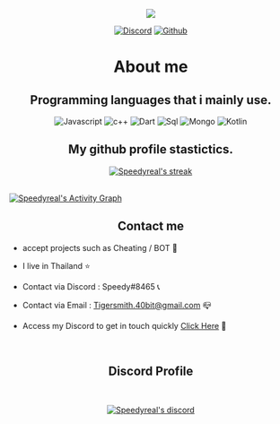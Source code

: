 <p align="center">
  <a href="https://rutkuli.is-a.dev/">
    <img src="https://user-images.githubusercontent.com/44347946/125663447-285e0715-057d-42fa-a173-d313aa7f8ab9.png"></a>
</p>
<p align="center">
    <a href="https://discordapp.com/users/749998774566387742">
   <img alt="Discord" src="https://img.shields.io/badge/Discord-Speedy%238465-7289DA?style=for-the-badge&logo=discord&logoColor=7289DA&logoWidth=20&labelColor=000'"></a>  
  <a href="https://github.com/Speedyreal">
   <img alt="Github" src="https://img.shields.io/github/followers/Speedyreal?color=1DA1F2&logo=github&label=Followers&style=for-the-badge"></a>   
</p>

<h1 align="center">About me</h1>

<h2 align="center">Programming languages that i mainly use.</h2>
<p align="center">
  <img alt="Javascript" src="https://img.shields.io/badge/-JavaScript-090909?style=for-the-badge&logo=JavaScript&logoColor=E9D54D"></a> 
  <img alt="c++" src="https://img.shields.io/badge/-C++-090909?style=for-the-badge&logo=C%2b%2b&logoColor=6296CC"></a> 
  <img alt="Dart" src="https://img.shields.io/badge/-Dart-090909?style=for-the-badge&logo=dart&logoColor=097CDB"></a>    
  <img alt="Sql" src="https://img.shields.io/badge/-Sql-090909?style=for-the-badge&logo=mysql&logoColor=00648B"></a> 
  <img alt="Mongo" src="https://img.shields.io/badge/-MongoDB-090909?style=for-the-badge&logo=MongoDB&logoColor=00648B"></a> 
  <img alt="Kotlin" src="https://img.shields.io/badge/-Kotlin-090909?style=for-the-badge&logo=Kotlin&logoColor=00648B"></a> 
</p>



<h2 align="center">My github profile stastictics.</h2>

<p align="center">
    <a href="https://github.com/Speedyreal">
        <img title="Speedyreal stats" alt="Speedyreal's streak" src="https://github-readme-streak-stats.herokuapp.com/?user=Speedyreal&theme=dark&hide_border=true&stroke=f53b3b"/>
    </a>
</p><br>
<a href="https://github.com/Speedyreal"><img alt="Speedyreal's Activity Graph" src="https://activity-graph.herokuapp.com/graph?username=Speedyreal&bg_color=0D1117&color=eca15b&line=eca15b&point=FFFFFF&hide_border=true" /></a>
<h2 align="center">Contact me</h2>

- accept projects such as Cheating / BOT 🔺

- I live in Thailand ⭐

- Contact via Discord : Speedy#8465 📞

- Contact via Email : Tigersmith.40bit@gmail.com 📪

- Access my Discord to get in touch quickly [Click Here](https://discord.gg/kuAxpR84tp) 📁

</pre><br>


<h2 align="center">Discord Profile</h2><br>
  <p align="center">
    <a href="https://rutkuli.is-a.dev/">
        <img title="Speedy discord" alt="Speedyreal's discord" src="https://discord.c99.nl/widget/theme-2/582142955742298132.png"/>
    </a>
</p>

<!--
**Speedy/Speedy** is a ✨ _special_ ✨ repository because its `README.md` (this file) appears on your GitHub profile.


